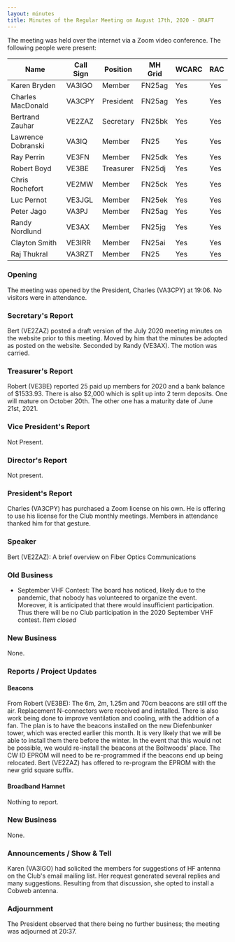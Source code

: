 ```yaml
---
layout: minutes
title: Minutes of the Regular Meeting on August 17th, 2020 - DRAFT
---
```

The meeting was held over the internet via a Zoom video conference.
The following people were present:

| Name                   | Call Sign  | Position         | MH Grid | WCARC | RAC |
|------------------------|------------|------------------|---------|-------|-----|
| Karen Bryden           | VA3IGO     | Member           | FN25ag  | Yes   | Yes |
| Charles MacDonald      | VA3CPY     | President        | FN25ag  | Yes   | Yes |
| Bertrand Zauhar        | VE2ZAZ     | Secretary        | FN25bk  | Yes   | Yes |
| Lawrence Dobranski     | VA3IQ      | Member           | FN25    | Yes   | Yes |
| Ray Perrin             | VE3FN      | Member           | FN25dk  | Yes   | Yes |
| Robert Boyd            | VE3BE      | Treasurer        | FN25dj  | Yes   | Yes |
| Chris Rochefort        | VE2MW      | Member           | FN25ck  | Yes   | Yes |
| Luc Pernot             | VE3JGL     | Member           | FN25ek  | Yes   | Yes |
| Peter Jago             | VA3PJ      | Member           | FN25ag  | Yes   | Yes |
| Randy Nordlund         | VE3AX      | Member           | FN25jg  | Yes   | Yes |
| Clayton Smith          | VE3IRR     | Member           | FN25ai  | Yes   | Yes |
| Raj Thukral            | VA3RZT     | Member           | FN25    | Yes   | Yes |

### Opening
The meeting was opened by the President, Charles (VA3CPY) at 19:06.
No visitors were in attendance.

### Secretary's Report
Bert (VE2ZAZ) posted a draft version of the July 2020 meeting minutes on the website prior to this meeting. Moved by him that the minutes be adopted as posted on the website. Seconded by Randy (VE3AX). The motion was carried.

### Treasurer's Report
Robert (VE3BE) reported 25 paid up members for 2020 and a bank balance of $1533.93. There is also $2,000 which is split up into 2 term deposits. One will mature on October 20th. The other one has a maturity date of June 21st, 2021.

### Vice President's Report
Not Present.

### Director's Report
Not present.

### President's Report
Charles (VA3CPY) has purchased a Zoom license on his own. He is offering to use his license for the Club monthly meetings. Members in attendance thanked him for that gesture.

### Speaker
Bert (VE2ZAZ): A brief overview on Fiber Optics Communications

### Old Business
- September VHF Contest: The board has noticed, likely due to the pandemic, that nobody has volunteered to organize the event. Moreover, it is anticipated that there would insufficient participation. Thus there will be no Club participation in the 2020 September VHF contest. *Item closed*

### New Business
None.

### Reports / Project Updates

#### Beacons
From Robert (VE3BE): The 6m, 2m, 1.25m and 70cm beacons are still off the air. Replacement N-connectors were received and installed. There is also work being done to improve ventilation and cooling, with the addition of a fan. The plan is to have the beacons installed on the new Diefenbunker tower, which was erected earlier this month. It is very likely that we will be able to install them there before the winter. In the event that this would not be possible, we would re-install the beacons at the Boltwoods' place. The CW ID EPROM will need to be re-programmed if the beacons end up being relocated. Bert (VE2ZAZ) has offered to re-program the EPROM with the new grid square suffix.

#### Broadband Hamnet
Nothing to report.

### New Business
None.

### Announcements / Show & Tell
Karen (VA3IGO) had solicited the members for suggestions of HF antenna on the Club's email mailing list. Her request generated several replies and many suggestions. Resulting from that discussion, she opted to install a Cobweb antenna.

### Adjournment
The President observed that there being no further business; the meeting was adjourned at 20:37.
